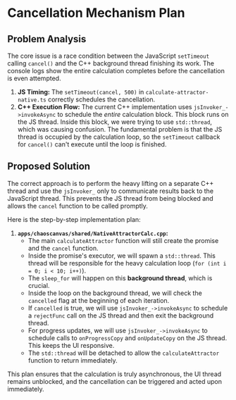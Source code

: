 # Cancellation Mechanism Plan

## Problem Analysis

The core issue is a race condition between the JavaScript `setTimeout` calling `cancel()` and the C++ background thread finishing its work. The console logs show the entire calculation completes before the cancellation is even attempted.

1.  **JS Timing:** The `setTimeout(cancel, 500)` in `calculate-attractor-native.ts` correctly schedules the cancellation.
2.  **C++ Execution Flow:** The current C++ implementation uses `jsInvoker_->invokeAsync` to schedule the *entire* calculation block. This block runs on the JS thread. Inside this block, we were trying to use `std::thread`, which was causing confusion. The fundamental problem is that the JS thread is occupied by the calculation loop, so the `setTimeout` callback for `cancel()` can't execute until the loop is finished.

## Proposed Solution

The correct approach is to perform the heavy lifting on a separate C++ thread and use the `jsInvoker_` only to communicate results back to the JavaScript thread. This prevents the JS thread from being blocked and allows the `cancel` function to be called promptly.

Here is the step-by-step implementation plan:

1.  **`apps/chaoscanvas/shared/NativeAttractorCalc.cpp`:**
    *   The main `calculateAttractor` function will still create the promise and the `cancel` function.
    *   Inside the promise's executor, we will spawn a `std::thread`. This thread will be responsible for the heavy calculation loop (`for (int i = 0; i < 10; i++)`).
    *   The `sleep_for` will happen on this **background thread**, which is crucial.
    *   Inside the loop on the background thread, we will check the `cancelled` flag at the beginning of each iteration.
    *   If `cancelled` is true, we will use `jsInvoker_->invokeAsync` to schedule a `rejectFunc` call on the JS thread and then exit the background thread.
    *   For progress updates, we will use `jsInvoker_->invokeAsync` to schedule calls to `onProgressCopy` and `onUpdateCopy` on the JS thread. This keeps the UI responsive.
    *   The `std::thread` will be detached to allow the `calculateAttractor` function to return immediately.

This plan ensures that the calculation is truly asynchronous, the UI thread remains unblocked, and the cancellation can be triggered and acted upon immediately.

